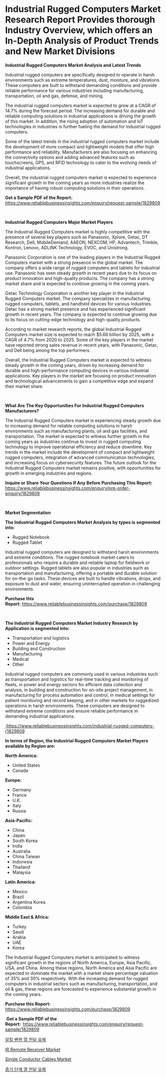 <p><h1>Industrial Rugged Computers Market Research Report Provides thorough Industry Overview, which offers an In-Depth Analysis of Product Trends and New Market Divisions</h1></p><p><strong>Industrial Rugged Computers Market Analysis and Latest Trends</strong></p>
<p><p>Industrial rugged computers are specifically designed to operate in harsh environments such as extreme temperatures, dust, moisture, and vibrations. These computers are built to withstand demanding conditions and provide reliable performance for various industries including manufacturing, transportation, oil and gas, defense, and mining.</p><p>The industrial rugged computers market is expected to grow at a CAGR of 14.7% during the forecast period. The increasing demand for durable and reliable computing solutions in industrial applications is driving the growth of this market. In addition, the rising adoption of automation and IoT technologies in industries is further fueling the demand for industrial rugged computers.</p><p>Some of the latest trends in the industrial rugged computers market include the development of more compact and lightweight models that offer high performance and reliability. Manufacturers are also focusing on enhancing the connectivity options and adding advanced features such as touchscreens, GPS, and RFID technology to cater to the evolving needs of industrial applications.</p><p>Overall, the industrial rugged computers market is expected to experience significant growth in the coming years as more industries realize the importance of having robust computing solutions in their operations.</p></p>
<p><strong>Get a Sample PDF of the Report:&nbsp;</strong> <a href="https://www.reliablebusinessinsights.com/enquiry/request-sample/1829809">https://www.reliablebusinessinsights.com/enquiry/request-sample/1829809</a></p>
<p>&nbsp;</p>
<p><strong>Industrial Rugged Computers Major Market Players</strong></p>
<p><p>The Industrial Rugged Computers market is highly competitive with the presence of several key players such as Panasonic, Xplore, Getac, DT Research, Dell, MobileDemand, AAEON, NEXCOM, HP, Advantech, Trimble, Kontron, Lenovo, ADLINK Technology, EVOC, and Unistrong.</p><p>Panasonic Corporation is one of the leading players in the Industrial Rugged Computers market with a strong presence in the global market. The company offers a wide range of rugged computers and tablets for industrial use. Panasonic has seen steady growth in recent years due to its focus on product innovation and high-quality products. The company has a strong market share and is expected to continue growing in the coming years.</p><p>Getac Technology Corporation is another key player in the Industrial Rugged Computers market. The company specializes in manufacturing rugged computers, tablets, and handheld devices for various industries. Getac has a strong market presence and has experienced significant growth in recent years. The company is expected to continue growing due to its focus on cutting-edge technology and high-quality products.</p><p>According to market research reports, the global Industrial Rugged Computers market size is expected to reach $5.68 billion by 2025, with a CAGR of 4.7% from 2020 to 2025. Some of the key players in the market have reported strong sales revenue in recent years, with Panasonic, Getac, and Dell being among the top performers.</p><p>Overall, the Industrial Rugged Computers market is expected to witness steady growth in the coming years, driven by increasing demand for durable and high-performance computing devices in various industrial applications. Key players in the market are focusing on product innovation and technological advancements to gain a competitive edge and expand their market share.</p></p>
<p>&nbsp;</p>
<p><strong>What Are The Key Opportunities For Industrial Rugged Computers Manufacturers?</strong></p>
<p><p>The Industrial Rugged Computers market is experiencing steady growth due to increasing demand for reliable computing solutions in harsh environments such as manufacturing plants, oil and gas facilities, and transportation. The market is expected to witness further growth in the coming years as industries continue to invest in rugged computing technology to improve operational efficiency and reduce downtime. Key trends in the market include the development of compact and lightweight rugged computers, integration of advanced communication technologies, and increasing focus on cybersecurity features. The future outlook for the Industrial Rugged Computers market remains positive, with opportunities for growth in emerging industries and regions.</p></p>
<p><strong>Inquire or Share Your Questions If Any Before Purchasing This Report:</strong> <a href="https://www.reliablebusinessinsights.com/enquiry/pre-order-enquiry/1829809">https://www.reliablebusinessinsights.com/enquiry/pre-order-enquiry/1829809</a></p>
<p>&nbsp;</p>
<p><strong>Market Segmentation</strong></p>
<p><strong>The Industrial Rugged Computers Market Analysis by types is segmented into:</strong></p>
<p><ul><li>Rugged Notebook</li><li>Rugged Tablet</li></ul></p>
<p><p>Industrial rugged computers are designed to withstand harsh environments and extreme conditions. The rugged notebook market caters to professionals who require a durable and reliable laptop for fieldwork or outdoor settings. Rugged tablets are also popular in industries such as transportation and manufacturing, offering a portable and durable solution for on-the-go tasks. These devices are built to handle vibrations, drops, and exposure to dust and water, ensuring uninterrupted operation in challenging environments.</p></p>
<p><strong>Purchase this Report:&nbsp;</strong><a href="https://www.reliablebusinessinsights.com/purchase/1829809">https://www.reliablebusinessinsights.com/purchase/1829809</a></p>
<p>&nbsp;</p>
<p><strong>The Industrial Rugged Computers Market Industry Research by Application is segmented into:</strong></p>
<p><ul><li>Transportation and logistics</li><li>Power and Energy</li><li>Building and Construction</li><li>Manufacturing</li><li>Medical</li><li>Other</li></ul></p>
<p><p>Industrial rugged computers are commonly used in various industries such as transportation and logistics for real-time tracking and monitoring of fleets, in power and energy sectors for efficient data collection and analysis, in building and construction for on-site project management, in manufacturing for process automation and control, in medical settings for patient monitoring and record keeping, and in other markets for ruggedized operations in harsh environments. These computers are designed to withstand extreme conditions and ensure reliable performance in demanding industrial applications.</p></p>
<p><a href="https://www.reliablebusinessinsights.com/industrial-rugged-computers-r1829809">&nbsp;https://www.reliablebusinessinsights.com/industrial-rugged-computers-r1829809</a></p>
<p><strong>In terms of Region, the Industrial Rugged Computers Market Players available by Region are:</strong></p>
<p>
    <p> <strong> North America: </strong>
        <ul>
            <li>United States</li>
            <li>Canada</li>
        </ul>
        </p> 
    <p> <strong> Europe: </strong>
        <ul>
            <li>Germany</li>
            <li>France</li>
            <li>U.K.</li>
            <li>Italy</li>
            <li>Russia</li>
        </ul>
        </p> 
    <p> <strong> Asia-Pacific: </strong>
        <ul>
            <li>China</li>
            <li>Japan</li>
            <li>South Korea</li>
            <li>India</li>
            <li>Australia</li>
            <li>China Taiwan</li>
            <li>Indonesia</li>
            <li>Thailand</li>
            <li>Malaysia</li>
        </ul>
        </p> 
    <p> <strong> Latin America: </strong>
        <ul>
            <li>Mexico</li>
            <li>Brazil</li>
            <li>Argentina Korea</li>
            <li>Colombia</li>
        </ul>
        </p> 
    <p> <strong> Middle East & Africa: </strong>
        <ul>
            <li>Turkey</li>
            <li>Saudi</li>
            <li>Arabia</li>
            <li>UAE</li>
            <li>Korea</li>
        </ul>
    </p>
    </p>
<p><p>The Industrial Rugged Computers market is anticipated to witness significant growth in the regions of North America, Europe, Asia Pacific, USA, and China. Among these regions, North America and Asia Pacific are expected to dominate the market with a market share percentage valuation of 35% and 30% respectively. With the increasing demand for rugged computers in industrial sectors such as manufacturing, transportation, and oil & gas, these regions are forecasted to experience substantial growth in the coming years.</p></p>
<p><strong>Purchase this Report: </strong><a href="https://www.reliablebusinessinsights.com/purchase/1829809">https://www.reliablebusinessinsights.com/purchase/1829809</a></p>
<p>&nbsp;<strong>Get a Sample PDF of the Report:&nbsp;&nbsp;</strong><a href="https://www.reliablebusinessinsights.com/enquiry/request-sample/1829809">https://www.reliablebusinessinsights.com/enquiry/request-sample/1829809</a></p>
<p><strong></strong></p>
<p><p><a href="https://github.com/rsg307664904/Market-Research-Report-List-2/blob/main/4596745157815.md">알킬 벤젠 열 전달 유체</a></p><p><a href="https://github.com/EbonyHane1955/Market-Research-Report-List-1/blob/main/ir-remote-receiver-market.md">IR Remote Receiver Market</a></p><p><a href="https://github.com/kathiaseamanalvaradovlprc2h/Market-Research-Report-List-3/blob/main/single-conductor-cables-market.md">Single Conductor Cables Market</a></p><p><a href="https://github.com/PercyHagernes9778/Market-Research-Report-List-2/blob/main/7453838157816.md">증기 단계 열 전달 유체</a></p></p>